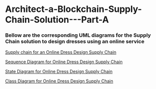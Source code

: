 # Architect-a-Blockchain-Supply-Chain-Solution---Part-A

### Bellow are the corresponding UML diagrams for the Supply Chain solution to design dresses using an online service

[Supply chain for an Online Dress Design Supply Chain](https://www.lucidchart.com/documents/view/742db8c2-e083-43d7-883a-4142237a7a4a/0)

[Sequence Diagram for Online Dress Design Supply Chain](https://www.lucidchart.com/documents/view/47023a19-61fa-4537-84cc-abcb5b70d13e)

[State Diagram for Online Dress Design Supply Chain](https://www.lucidchart.com/documents/view/acbab7e3-0ff7-4fbc-bcd2-735813931ec4)

[Class Diagram for Online Dress Design Supply Chain](https://www.lucidchart.com/documents/view/d9efef50-4ec7-403b-81f7-914cf747c504)
